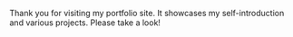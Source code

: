 Thank you for visiting my portfolio site. It showcases my self-introduction and various projects. Please take a look!
